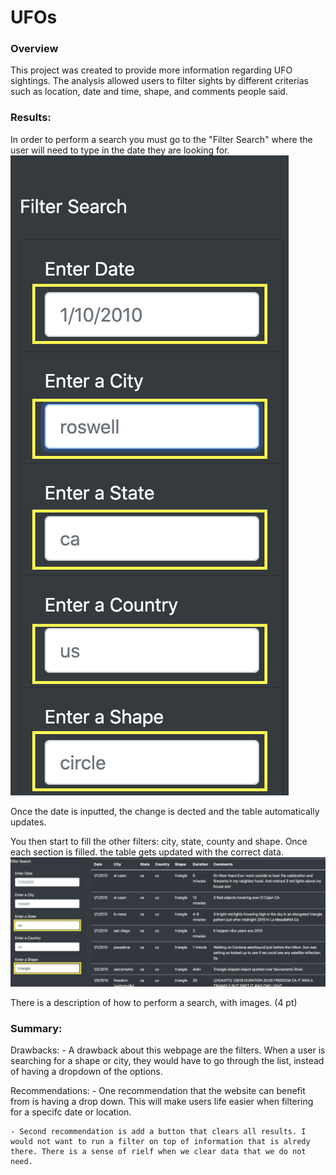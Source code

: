# UFOs

### Overview

This project was created to provide more information regarding UFO sightings. The analysis allowed users to filter sights by different criterias such as location, date and time, shape, and comments people said.

### Results:

In order to perform a search you must go to the "Filter Search" where the user will need to type in the date they are looking for.
![Alt](https://github.com/mquimi/UFOs/blob/main/images/filter%20search.png)

Once the date is inputted, the change is dected and the table automatically updates.

You then start to fill the other filters: city, state, county and shape. Once each section is filled. the table gets updated with the correct data. 
![Alt](https://github.com/mquimi/UFOs/blob/main/images/results.png)

There is a description of how to perform a search, with images. (4 pt)
### Summary:

Drawbacks: 
    - A drawback about this webpage are the filters. When a user is searching for a shape or city, they would have to go through the list, instead of having a dropdown of the options.

Recommendations:
    - One recommendation that the website can benefit from is having a drop down. This will make users life easier when filtering for a specifc date or location. 

    - Second recommendation is add a button that clears all results. I would not want to run a filter on top of information that is alredy there. There is a sense of rielf when we clear data that we do not need.